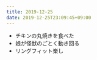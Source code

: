 ```yaml
---
title: 2019-12-25
date: 2019-12-25T23:09:45+09:00
---
```


- チキンの丸焼きを食べた
- 娘が怪獣のごとく動き回る
- リングフィット楽し
